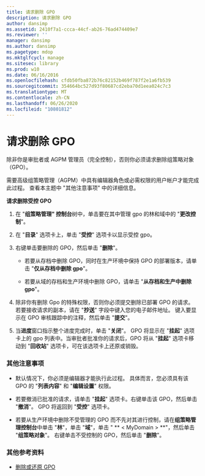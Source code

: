 ```yaml
---
title: 请求删除 GPO
description: 请求删除 GPO
author: dansimp
ms.assetid: 2410f7a1-ccca-44cf-ab26-76ad474409e7
ms.reviewer: ''
manager: dansimp
ms.author: dansimp
ms.pagetype: mdop
ms.mktglfcycl: manage
ms.sitesec: library
ms.prod: w10
ms.date: 06/16/2016
ms.openlocfilehash: cfdb50fba872b76c82152b469f787f2e1a6fb539
ms.sourcegitcommit: 354664bc527d93f80687cd2eba70d1eea024c7c3
ms.translationtype: MT
ms.contentlocale: zh-CN
ms.lasthandoff: 06/26/2020
ms.locfileid: "10801812"
---
```

# 请求删除 GPO


除非你是审批者或 AGPM 管理员（完全控制），否则你必须请求删除组策略对象（GPO）。

需要高级组策略管理（AGPM）中具有编辑器角色或必需权限的用户帐户才能完成此过程。 查看本主题中 "其他注意事项" 中的详细信息。

**请求删除受控 GPO**

1.  在 "**组策略管理" 控制台**树中，单击要在其中管理 gpo 的林和域中的 "**更改控制**"。

2.  在 "**目录**" 选项卡上，单击 "**受控**" 选项卡以显示受控 gpo。

3.  右键单击要删除的 GPO，然后单击 "**删除**"。

    -   若要从存档中删除 GPO，同时在生产环境中保持 GPO 的部署版本，请单击 "**仅从存档中删除 gpo**"。

    -   若要从域的存档和生产环境中删除 GPO，请单击 "**从存档和生产中删除 gpo**"。

4.  除非你有删除 Gpo 的特殊权限，否则你必须提交删除已部署 GPO 的请求。 若要接收请求的副本，请在 "**抄送**" 字段中键入您的电子邮件地址。 键入要显示在 GPO 审核跟踪中的注释，然后单击 "**提交**"。

5.  当**进度**窗口指示整个进度完成时，单击 "**关闭**"。 GPO 将显示在 "**挂起**" 选项卡上的 gpo 列表中。当审批者批准你的请求后，GPO 将从 "**挂起**" 选项卡移动到 "**回收站**" 选项卡，可在该选项卡上还原或销毁。

### 其他注意事项

-   默认情况下，你必须是编辑器才能执行此过程。 具体而言，您必须具有该 GPO 的 "**列表内容**" 和 "**编辑设置**" 权限。

-   若要撤消已批准的请求，请单击 "**挂起**" 选项卡。右键单击该 GPO，然后单击 "**撤消**"。 GPO 将返回到 "**受控**" 选项卡。

-   若要从生产环境中删除不受管理的 GPO 而不先对其进行控制，请在**组策略管理控制台**中单击 "**林**"，单击 "**域**"，单击 " ** &lt; MyDomain &gt; **"，然后单击 "**组策略对象**"。 右键单击不受控制的 GPO，然后单击 "**删除**"。

### 其他参考资料

-   [删除或还原 GPO](deleting-or-restoring-a-gpo-agpm40.md)

 

 





